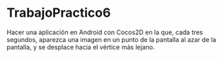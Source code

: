 # TrabajoPractico6
Hacer una aplicación en Android con Cocos2D en la que, cada tres segundos, aparezca una imagen en un punto de la pantalla al azar de la pantalla, y se desplace hacia el vértice más lejano.

